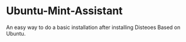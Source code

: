 # Ubuntu-Mint-Assistant
An easy way to do a basic installation after installing Disteoes Based on Ubuntu.
